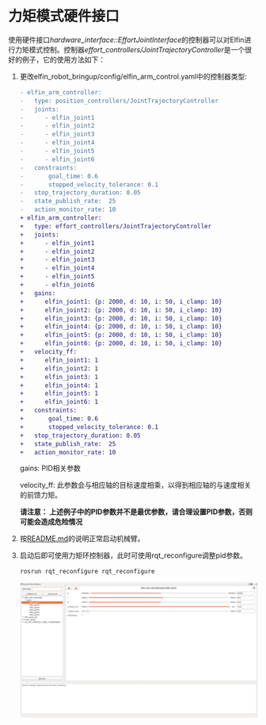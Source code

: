 力矩模式硬件接口
====

使用硬件接口*hardware_interface::EffortJointInterface*的控制器可以对Elfin进行力矩模式控制。控制器*effort_controllers/JointTrajectoryController*是一个很好的例子，它的使用方法如下：

1. 更改elfin_robot_bringup/config/elfin_arm_control.yaml中的控制器类型:

    ```diff
    - elfin_arm_controller:
    -   type: position_controllers/JointTrajectoryController
    -   joints:
    -      - elfin_joint1
    -      - elfin_joint2
    -      - elfin_joint3
    -      - elfin_joint4
    -      - elfin_joint5
    -      - elfin_joint6
    -   constraints:
    -       goal_time: 0.6
    -       stopped_velocity_tolerance: 0.1
    -   stop_trajectory_duration: 0.05
    -   state_publish_rate:  25
    -   action_monitor_rate: 10
    + elfin_arm_controller:
    +   type: effort_controllers/JointTrajectoryController
    +   joints:
    +      - elfin_joint1
    +      - elfin_joint2
    +      - elfin_joint3
    +      - elfin_joint4
    +      - elfin_joint5
    +      - elfin_joint6
    +   gains:
    +      elfin_joint1: {p: 2000, d: 10, i: 50, i_clamp: 10}
    +      elfin_joint2: {p: 2000, d: 10, i: 50, i_clamp: 10}
    +      elfin_joint3: {p: 2000, d: 10, i: 50, i_clamp: 10}
    +      elfin_joint4: {p: 2000, d: 10, i: 50, i_clamp: 10}
    +      elfin_joint5: {p: 2000, d: 10, i: 50, i_clamp: 10}
    +      elfin_joint6: {p: 2000, d: 10, i: 50, i_clamp: 10}
    +   velocity_ff:
    +      elfin_joint1: 1
    +      elfin_joint2: 1
    +      elfin_joint3: 1
    +      elfin_joint4: 1
    +      elfin_joint5: 1
    +      elfin_joint6: 1
    +   constraints:
    +       goal_time: 0.6
    +       stopped_velocity_tolerance: 0.1
    +   stop_trajectory_duration: 0.05
    +   state_publish_rate:  25
    +   action_monitor_rate: 10

    ```

    gains: PID相关参数  
    
    velocity_ff: 此参数会与相应轴的目标速度相乘，以得到相应轴的与速度相关的前馈力矩。

    **请注意： 上述例子中的PID参数并不是最优参数，请合理设置PID参数，否则可能会造成危险情况**

2. 按[README.md](../README.md)的说明正常启动机械臂。

3. 启动后即可使用力矩环控制器，此时可使用rqt_reconfigure调整pid参数。

    ```sh
    rosrun rqt_reconfigure rqt_reconfigure
    ```

    ![pid_reconfigure](images/pid_reconfigure.png)